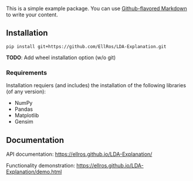 This is a simple example package. You can use
[Github-flavored Markdown](https://guides.github.com/features/mastering-markdown/)
to write your content.

## Installation
`pip install git+https://github.com/EllRos/LDA-Explanation.git`

**TODO**: Add wheel installation option (w/o git)

### Requirements
Installation requiers (and includes) the installation of the following libraries (of any version):
* NumPy
* Pandas
* Matplotlib
* Gensim

## Documentation
API documentation: https://ellros.github.io/LDA-Explanation/

Functionality demonstration: https://ellros.github.io/LDA-Explanation/demo.html
